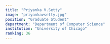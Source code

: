 ```yaml
---
title: "Priyanka V.Setty"
image: "priyankavsetty.jpg"
position: "Graduate Student"
department: "Department of Computer Science"
institution: "University of Chicago"
ranking: 36
---
```

